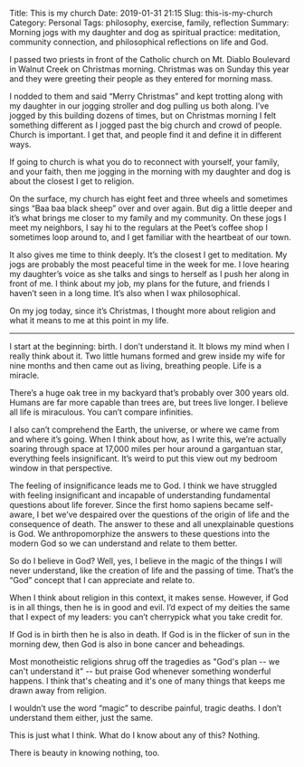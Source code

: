 Title: This is my church
Date: 2019-01-31 21:15
Slug: this-is-my-church
Category: Personal
Tags: philosophy, exercise, family, reflection
Summary: Morning jogs with my daughter and dog as spiritual practice: meditation, community connection, and philosophical reflections on life and God.

I passed two priests in front of the Catholic church on Mt. Diablo Boulevard in Walnut Creek on Christmas morning. Christmas was on Sunday this year and they were greeting their people as they entered for morning mass. 

I nodded to them and said “Merry Christmas” and kept trotting along with my daughter in our jogging stroller and dog pulling us both along. I’ve jogged by this building dozens of times, but on Christmas morning I felt something different as I jogged past the big church and crowd of people. Church is important. I get that, and people find it and define it in different ways. 

If going to church is what you do to reconnect with yourself, your family, and your faith, then me jogging in the morning with my daughter and dog is about the closest I get to religion. 

On the surface, my church has eight feet and three wheels and sometimes sings “Baa baa black sheep” over and over again. But dig a little deeper and it’s what brings me closer to my family and my community. On these jogs I meet my neighbors, I say hi to the regulars at the Peet’s coffee shop I sometimes loop around to, and I get familiar with the heartbeat of our town. 

It also gives me time to think deeply. It’s the closest I get to meditation. My jogs are probably the most peaceful time in the week for me. I love hearing my daughter’s voice as she talks and sings to herself as I push her along in front of me. I think about my job, my plans for the future, and friends I haven’t seen in a long time. It’s also when I wax philosophical. 

On my jog today, since it’s Christmas, I thought more about religion and what it means to me at this point in my life. 

---

I start at the beginning: birth. I don’t understand it. It blows my mind when I really think about it. Two little humans formed and grew inside my wife for nine months and then came out as living, breathing people. Life is a miracle. 

There’s a huge oak tree in my backyard that’s probably over 300 years old. Humans are far more capable than trees are, but trees live longer. I believe all life is miraculous. You can’t compare infinities. 

I also can’t comprehend the Earth, the universe, or where we came from and where it’s going. When I think about how, as I write this, we’re actually soaring through space at 17,000 miles per hour around a gargantuan star, everything feels insignificant. It’s weird to put this view out my bedroom window in that perspective. 

The feeling of insignificance leads me to God. I think we have struggled with feeling insignificant and incapable of understanding fundamental questions about life forever. Since the first homo sapiens became self-aware, I bet we’ve despaired over the questions of the origin of life and the consequence of death. The answer to these and all unexplainable questions is God. We anthropomorphize the answers to these questions into the modern God so we can understand and relate to them better.

So do I believe in God? Well, yes, I believe in the magic of the things I will never understand, like the creation of life and the passing of time. That’s the “God” concept that I can appreciate and relate to. 

When I think about religion in this context, it makes sense. However, if God is in all things, then he is in good and evil. I’d expect of my deities the same that I expect of my leaders: you can’t cherrypick what you take credit for. 

If God is in birth then he is also in death. If God is in the flicker of sun in the morning dew, then God is also in bone cancer and beheadings. 

Most monotheistic religions shrug off the tragedies as "God's plan -- we can't understand it" -- but praise God whenever something wonderful happens. I think that's cheating and it's one of many things that keeps me drawn away from religion.  

I wouldn’t use the word “magic” to describe painful, tragic deaths. I don’t understand them either, just the same. 

This is just what I think. What do I know about any of this? Nothing. 

There is beauty in knowing nothing, too.